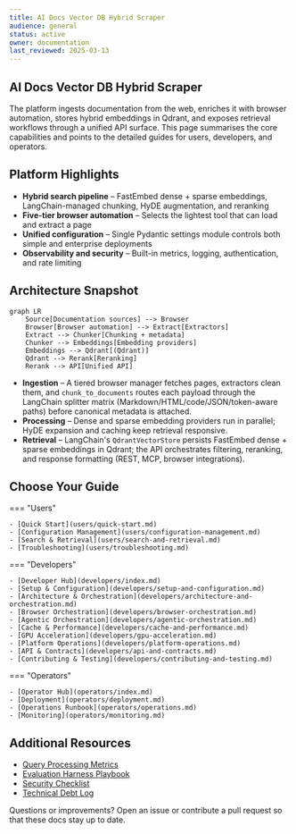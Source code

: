 ```yaml
---
title: AI Docs Vector DB Hybrid Scraper
audience: general
status: active
owner: documentation
last_reviewed: 2025-03-13
---
```


## AI Docs Vector DB Hybrid Scraper

The platform ingests documentation from the web, enriches it with browser
automation, stores hybrid embeddings in Qdrant, and exposes retrieval workflows
through a unified API surface. This page summarises the core capabilities and
points to the detailed guides for users, developers, and operators.

## Platform Highlights

- **Hybrid search pipeline** – FastEmbed dense + sparse embeddings,
  LangChain-managed chunking, HyDE augmentation, and reranking
- **Five-tier browser automation** – Selects the lightest tool that can load and
  extract a page
- **Unified configuration** – Single Pydantic settings module controls both simple
  and enterprise deployments
- **Observability and security** – Built-in metrics, logging, authentication, and
  rate limiting

## Architecture Snapshot

```mermaid
graph LR
    Source[Documentation sources] --> Browser
    Browser[Browser automation] --> Extract[Extractors]
    Extract --> Chunker[Chunking + metadata]
    Chunker --> Embeddings[Embedding providers]
    Embeddings --> Qdrant[(Qdrant)]
    Qdrant --> Rerank[Reranking]
    Rerank --> API[Unified API]
```

- **Ingestion** – A tiered browser manager fetches pages, extractors clean them,
  and `chunk_to_documents` routes each payload through the LangChain splitter
  matrix (Markdown/HTML/code/JSON/token-aware paths) before canonical metadata is
  attached.
- **Processing** – Dense and sparse embedding providers run in parallel; HyDE
  expansion and caching keep retrieval responsive.
- **Retrieval** – LangChain's `QdrantVectorStore` persists FastEmbed dense +
  sparse embeddings in Qdrant; the API orchestrates
  filtering, reranking, and response formatting (REST, MCP, browser integrations).

## Choose Your Guide

=== "Users"

    - [Quick Start](users/quick-start.md)
    - [Configuration Management](users/configuration-management.md)
    - [Search & Retrieval](users/search-and-retrieval.md)
    - [Troubleshooting](users/troubleshooting.md)

=== "Developers"

    - [Developer Hub](developers/index.md)
    - [Setup & Configuration](developers/setup-and-configuration.md)
    - [Architecture & Orchestration](developers/architecture-and-orchestration.md)
    - [Browser Orchestration](developers/browser-orchestration.md)
    - [Agentic Orchestration](developers/agentic-orchestration.md)
    - [Cache & Performance](developers/cache-and-performance.md)
    - [GPU Acceleration](developers/gpu-acceleration.md)
    - [Platform Operations](developers/platform-operations.md)
    - [API & Contracts](developers/api-and-contracts.md)
    - [Contributing & Testing](developers/contributing-and-testing.md)

=== "Operators"

    - [Operator Hub](operators/index.md)
    - [Deployment](operators/deployment.md)
    - [Operations Runbook](operators/operations.md)
    - [Monitoring](operators/monitoring.md)

## Additional Resources

- [Query Processing Metrics](observability/query_processing_metrics.md)
- [Evaluation Harness Playbook](testing/evaluation-harness.md)
- [Security Checklist](security/security-checklist.md)
- [Technical Debt Log](TECH_DEBT.md)

Questions or improvements? Open an issue or contribute a pull request so that
these docs stay up to date.
